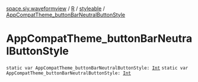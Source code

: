 [space.siy.waveformview](../../index.md) / [R](../index.md) / [styleable](index.md) / [AppCompatTheme_buttonBarNeutralButtonStyle](./-app-compat-theme_button-bar-neutral-button-style.md)

# AppCompatTheme_buttonBarNeutralButtonStyle

`static var AppCompatTheme_buttonBarNeutralButtonStyle: `[`Int`](https://kotlinlang.org/api/latest/jvm/stdlib/kotlin/-int/index.html)
`static var AppCompatTheme_buttonBarNeutralButtonStyle: `[`Int`](https://kotlinlang.org/api/latest/jvm/stdlib/kotlin/-int/index.html)